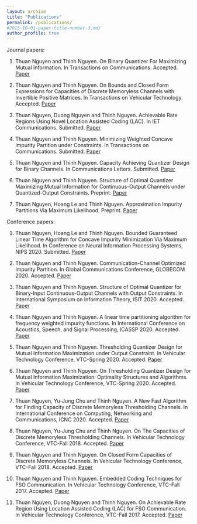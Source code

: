 ```yaml
---
layout: archive
title: "Publications"
permalink: /publications/
#2015-10-01-paper-title-number-3.md/
author_profile: true
---
```

Journal papers:

1. Thuan Nguyen and Thinh Nguyen. On Binary Quantizer For Maximizing Mutual Information. In Transactions on Communications. Accepted. [Paper](https://ieeexplore.ieee.org/document/9118952)

2. Thuan Nguyen and Thinh Nguyen. On Bounds and Closed Form Expressions for Capacities of Discrete Memoryless Channels with Invertible Positive Matrices. In Transactions on Vehicular Technology. Accepted. [Paper](https://ieeexplore.ieee.org/document/9120285)

3. Thuan Nguyen, Duong Nguyen and Thinh Nguyen. Achievable Rate Regions Using Novel Location Assisted Coding (LAC). In IET Communications. Submitted. [Paper](https://arxiv.org/pdf/1702.01198.pdf)

4. Thuan Nguyen and Thinh Nguyen. Minimizing Weighted Concave Impurity Partition under Constraints. In Transactions on Communications. Submitted. [Paper](https://drive.google.com/drive/folders/18khjYo4NYscFHgJYC57gAU9r-lG_2Pxf?usp=sharing)

5. Thuan Nguyen and Thinh Nguyen. Capacity Achieving Quantizer Design for Binary Channels. In Communications Letters. Submitted. [Paper](https://drive.google.com/drive/folders/13RR16r3J4OTKPfTQzwJfM_hLqCqrrmHu?usp=sharing)

6. Thuan Nguyen and Thinh Nguyen. Structure of Optimal Quantizer Maximizing Mutual Information for Continuous-Output Channels under Quantized-Output Constraints. Preprint. [Paper](https://drive.google.com/drive/folders/1uXKSYUutwTCSphMCjsK3GFuG0l50CZew?usp=sharing)

7. Thuan Nguyen, Hoang Le and Thinh Nguyen. Approximation Impurity Partitions Via Maximum Likelihood. Preprint. [Paper](https://drive.google.com/drive/folders/1Gwr8bWtK9RHhEJiVhW9qU-o0Iklbq7Tv?usp=sharing)

Conference papers:

1. Thuan Nguyen, Hoang Le and Thinh Nguyen. Bounded Guaranteed Linear Time Algorithm for Concave Impurity Minimization Via Maximum Likelihood. In Conference on Neural Information Processing Systems, NIPS 2020. Submitted. [Paper](https://drive.google.com/drive/folders/1lzBVe4Invh18MKbYiQB3hy6yhikrk2h1?usp=sharing)

2. Thuan Nguyen and Thinh Nguyen. Communication-Channel Optimized Impurity Partition. In Global Communications Conference, GLOBECOM 2020. Accepted. [Paper](https://arxiv.org/pdf/2001.01708.pdf)

3. Thuan Nguyen and Thinh Nguyen. Structure of Optimal Quantizer for Binary-Input Continuous-Output Channels with Output Constraints. In International Symposium on Information Theory, ISIT 2020. Accepted. [Paper](https://web.engr.oregonstate.edu/~thinhq/papers/conference/ISIT_binary_output_constraint_consecutive_region_dynamic_thinh.pdf)

4. Thuan Nguyen and Thinh Nguyen. A linear time partitioning algorithm for frequency weighted impurity functions. In International Conference on Acoustics, Speech, and Signal Processing, ICASSP 2020. Accepted. [Paper](https://ieeexplore.ieee.org/document/9054763)

5. Thuan Nguyen and Thinh Nguyen. Thresholding Quantizer Design for Mutual Information Maximization under Output Constraint. In Vehicular Technology Conference, VTC-Spring 2020. Accepted. [Paper](https://ieeexplore.ieee.org/document/9128395)

6. Thuan Nguyen and Thinh Nguyen. On Thresholding Quantizer Design for Mutual Information Maximization: Optimality Structures and Algorithms. In Vehicular Technology Conference, VTC-Spring 2020. Accepted. [Paper](https://ieeexplore.ieee.org/document/9128966)

7. Thuan Nguyen, Yu-Jung Chu and Thinh Nguyen. A New Fast Algorithm for Finding Capacity of Discrete Memoryless Thresholding Channels. In International Conference on Computing, Networking and Communications, ICNC 2020. Accepted. [Paper](https://ieeexplore.ieee.org/document/9049773)

8. Thuan Nguyen, Yu-Jung Chu and Thinh Nguyen. On The Capacities of Discrete Memoryless Thresholding Channels. In Vehicular Technology Conference, VTC-Fall 2018. Accepted. [Paper](https://ieeexplore.ieee.org/document/8417506)

9. Thuan Nguyen and Thinh Nguyen. On Closed Form Capacities of Discrete Memoryless Channels. In Vehicular Technology Conference, VTC-Fall 2018. Accepted. [Paper](https://ieeexplore.ieee.org/document/8417505)

10. Thuan Nguyen and Thinh Nguyen. Embedded Coding Techniques for FSO Communication. In Vehicular Technology Conference, VTC-Fall 2017. Accepted. [Paper](https://ieeexplore.ieee.org/document/8287991)

11. Thuan Nguyen, Duong Nguyen and Thinh Nguyen. On Achievable Rate Region Using Location Assisted Coding (LAC) for FSO Communication. In Vehicular Technology Conference, VTC-Fall 2017. Accepted. [Paper](https://ieeexplore.ieee.org/abstract/document/8287993)

